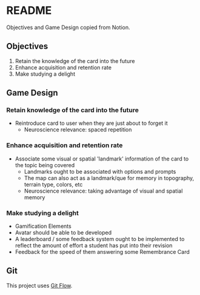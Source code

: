 # README

Objectives and Game Design copied from Notion.

## Objectives

1. Retain the knowledge of the card into the future
2. Enhance acquisition and retention rate
3. Make studying a delight

## Game Design

### Retain knowledge of the card into the future

- Reintroduce card to user when they are just about to forget it
  - Neuroscience relevance: spaced repetition

### Enhance acquisition and retention rate

- Associate some visual or spatial 'landmark' information of the card to the topic being covered
  - Landmarks ought to be associated with options and prompts
  - The map can also act as a landmark/que for memory in topography, terrain type, colors, etc
  - Neuroscience relevance: taking advantage of visual and spatial memory

### Make studying a delight

- Gamification Elements
- Avatar should be able to be developed
- A leaderboard / some feedback system ought to be implemented to reflect the amount of effort a student has put into their revision
- Feedback for the speed of them answering some Remembrance Card

## Git

This project uses [Git Flow](https://www.atlassian.com/git/tutorials/comparing-workflows/gitflow-workflow).
